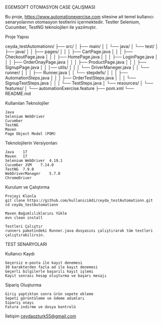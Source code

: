 EGEMSOFT OTOMASYON CASE ÇALIŞMASI

Bu proje, https://www.automationexercise.com sitesine ait temel kullanıcı senaryolarının otomasyon testlerini içermektedir. Testler Selenium, Cucumber, TestNG teknolojileri ile yazılmıştır.

Proje Yapısı

   ceyda_testAutomationn/
├── src/
│   ├── main/
│   │   └── java/
│   └── test/
│       ├── java/
│       │   ├── pages/
│       │   │   ├── CartPage.java
│       │   │   ├── CheckoutPage.java
│       │   │   ├── HomePage.java
│       │   │   ├── LoginPage.java
│       │   │   ├── OrderOnayPage.java
│       │   │   ├── ProductPage.java
│       │   │   ├── SignupPage.java
│       │   │── utils/
│       │   │       └── DriverManeger.java
│       │   └── runner/
│       │   │   ├── Runner.java
│       │   └── stepdefs/
│       │   │   ├── AutomationSteps.java
│       │   │   ├── OrderTestSteps.java
│       │   │   └── SignupTestSteps.java
│       │   │   └── TestSteps.java
│       └── resources/
│           └── features/
│               └── automationExercise.feature
├── pom.xml
└── README.md



Kullanılan Teknolojiler

    Java
    Selenium WebDriver
    Cucumber
    TestNG
    Maven
    Page Object Model (POM)

Teknolojilerin Versiyonları
    
    Java	17
    Maven	17
    Selenium WebDriver	4.19.1
    Cucumber JVM	7.14.0
    TestNG	7.9.0
    WebDriverManager	5.7.0
    ChromeDriver	

Kurulum ve Çalıştırma

    Projeyi Klonla
    git clone https://github.com/kullaniciAdi/ceyda_testAutomationn.git
    cd ceyda_testAutomationn

    Maven Bağımlılıklarını Yükle
    mvn clean install

    Testleri Çalıştır
    runners paketindeki Runner.java dosyasını çalıştırarak tüm testleri çalıştırabilirsin.

 TEST SENARYOLARI
 
 Kullanıcı Kaydı

    Geçersiz e-posta ile kayıt denemesi
    30 karakterden fazla ad ile kayıt denemesi
    Geçerli bilgilerle başarılı kayıt işlemi
    Kayıt sonrası hesap oluşturma ve başarı mesajı

Sipariş Oluşturma

    Giriş yaptıktan sonra ürün sepete ekleme
    Sepeti görüntüleme ve ödeme adımları
    Sipariş onayı
    Fatura indirme ve dosya kontrolü


    
 İletişim
ceydaozturk55@gmail.com
